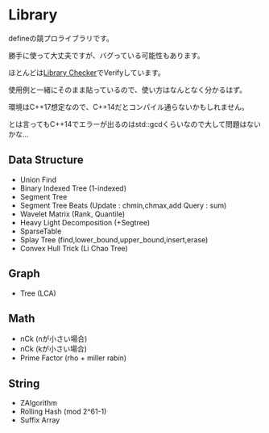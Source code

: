# Library

defineの競プロライブラリです。

勝手に使って大丈夫ですが、バグっている可能性もあります。

ほとんどは[Library Checker](https://judge.yosupo.jp/)でVerifyしています。

使用例と一緒にそのまま貼っているので、使い方はなんとなく分かるはず。

環境はC++17想定なので、C++14だとコンパイル通らないかもしれません。

とは言ってもC++14でエラーが出るのはstd::gcdくらいなので大して問題はないかな...

## Data Structure

- Union Find
- Binary Indexed Tree (1-indexed)
- Segment Tree
- Segment Tree Beats (Update : chmin,chmax,add Query : sum)
- Wavelet Matrix (Rank, Quantile)
- Heavy Light Decomposition (+Segtree)
- SparseTable
- Splay Tree (find,lower_bound,upper_bound,insert,erase)
- Convex Hull Trick (Li Chao Tree)

## Graph

- Tree (LCA)

## Math

- nCk (nが小さい場合)
- nCk (kが小さい場合)
- Prime Factor (rho + miller rabin)

## String

- ZAlgorithm
- Rolling Hash (mod 2^61-1)
- Suffix Array